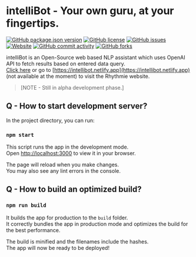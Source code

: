 # intelliBot - Your own guru, at your fingertips.

[![GitHub package.json version](https://img.shields.io/github/package-json/v/apidboy/intellibot?style=plastic)](https://github.com/ApidBoy/intelliBot)
[![GitHub license](https://img.shields.io/github/license/apidboy/intellibot?style=plastic)](https://github.com/ApidBoy/intelliBot/blob/main/LICENSE)
[![GitHub issues](https://img.shields.io/github/issues/apidboy/intellibot?style=plastic)](https://github.com/ApidBoy/intelliBot/issues)
[![Website](https://img.shields.io/website?down_color=red&down_message=down&style=plastic&up_color=green&up_message=up&url=https%3A%2F%2Fintellibot.netlify.app)](https://intellibot.netlify.app)
[![GitHub commit activity](https://img.shields.io/github/commit-activity/w/apidboy/intellibot?style=plastic)](https://github.com/ApidBoy/intelliBot)
[![GitHub forks](https://img.shields.io/github/forks/apidboy/intellibot?style=social)](https://github.com/ApidBoy/intelliBot)

intelliBot is an Open-Source web based NLP assistant which uses OpenAI API to fetch results based on entered data query. \
[Click here](https://intellibot.netlify.app) or go to [https://intellibot.netlify.app](https://intellibot.netlify.app) (not available at the moment) to visit the Rhythmie website.

>[NOTE - Still in alpha development phase.]

## Q - How to start development server?

In the project directory, you can run:

### `npm start`

This script runs the app in the development mode.\
Open [http://localhost:3000](http://localhost:3000) to view it in your browser.

The page will reload when you make changes.\
You may also see any lint errors in the console.

## Q - How to build an optimized build?

### `npm run build`

It builds the app for production to the `build` folder.\
It correctly bundles the app in production mode and optimizes the build for the best performance.

The build is minified and the filenames include the hashes.\
The app will now be ready to be deployed!

